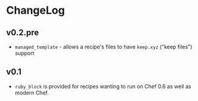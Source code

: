 # ChangeLog

## v0.2.pre

* `managed_template` - allows a recipe's files to have `keep.xyz` ("keep files") support

## v0.1

* `ruby_block` is provided for recipes wanting to run on Chef 0.6 as well as modern Chef.